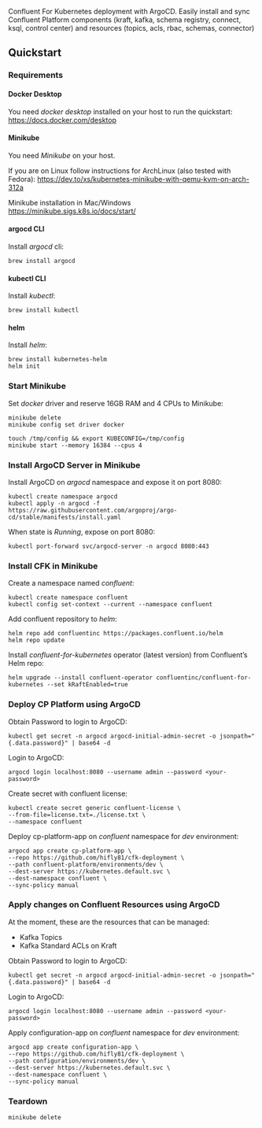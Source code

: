 Confluent For Kubernetes deployment with ArgoCD. 
Easily install and sync Confluent Platform components (kraft, kafka, schema registry, connect, ksql, control center) and resources (topics, acls, rbac, schemas, connector)

## Quickstart

### Requirements 

#### Docker Desktop 

You need _docker desktop_ installed on your host to run the quickstart: https://docs.docker.com/desktop

#### Minikube

You need _Minikube_ on your host. 

If you are on Linux follow instructions for ArchLinux (also tested with Fedora):
https://dev.to/xs/kubernetes-minikube-with-qemu-kvm-on-arch-312a

Minikube installation in Mac/Windows
https://minikube.sigs.k8s.io/docs/start/

#### argocd CLI

Install _argocd_ cli: 

```
brew install argocd
```

#### kubectl CLI

Install _kubectl_:

```
brew install kubectl
```

#### helm

Install _helm_:

```
brew install kubernetes-helm
helm init
```


### Start Minikube

Set _docker_ driver and reserve 16GB RAM and 4 CPUs to Minikube:

```
minikube delete
minikube config set driver docker

touch /tmp/config && export KUBECONFIG=/tmp/config
minikube start --memory 16384 --cpus 4
```

### Install ArgoCD Server in Minikube

Install ArgoCD on _argocd_ namespace and expose it on port 8080:

```
kubectl create namespace argocd
kubectl apply -n argocd -f https://raw.githubusercontent.com/argoproj/argo-cd/stable/manifests/install.yaml
```

When state is _Running_, expose on port 8080:

```
kubectl port-forward svc/argocd-server -n argocd 8080:443
```

### Install CFK in Minikube

Create a namespace named _confluent_:

```
kubectl create namespace confluent
kubectl config set-context --current --namespace confluent
```

Add confluent repository to _helm_:

```
helm repo add confluentinc https://packages.confluent.io/helm
helm repo update
```

Install _confluent-for-kubernetes_ operator (latest version) from Confluent’s Helm repo:

```
helm upgrade --install confluent-operator confluentinc/confluent-for-kubernetes --set kRaftEnabled=true
```

### Deploy CP Platform using ArgoCD

Obtain Password to login to ArgoCD:

```
kubectl get secret -n argocd argocd-initial-admin-secret -o jsonpath="{.data.password}" | base64 -d
```

Login to ArgoCD:

```
argocd login localhost:8080 --username admin --password <your-password>
```

Create secret with confluent license:

```
kubectl create secret generic confluent-license \
--from-file=license.txt=./license.txt \
--namespace confluent
```

Deploy cp-platform-app on _confluent_ namespace for _dev_ environment:

```
argocd app create cp-platform-app \
--repo https://github.com/hifly81/cfk-deployment \
--path confluent-platform/environments/dev \
--dest-server https://kubernetes.default.svc \
--dest-namespace confluent \
--sync-policy manual
```

### Apply changes on Confluent Resources using ArgoCD

At the moment, these are the resources that can be managed:
 - Kafka Topics
 - Kafka Standard ACLs on Kraft

Obtain Password to login to ArgoCD:

```
kubectl get secret -n argocd argocd-initial-admin-secret -o jsonpath="{.data.password}" | base64 -d
```

Login to ArgoCD:

```
argocd login localhost:8080 --username admin --password <your-password>
```

Apply configuration-app on _confluent_ namespace for _dev_ environment:

```
argocd app create configuration-app \
--repo https://github.com/hifly81/cfk-deployment \
--path configuration/environments/dev \
--dest-server https://kubernetes.default.svc \
--dest-namespace confluent \
--sync-policy manual
```

### Teardown

```
minikube delete
```
